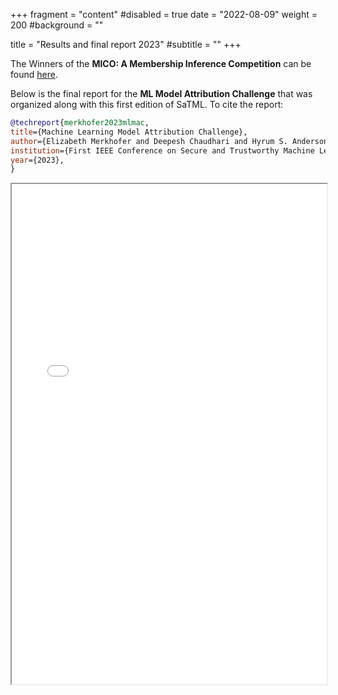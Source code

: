 +++
fragment = "content"
#disabled = true
date = "2022-08-09"
weight = 200
#background = ""

title = "Results and final report 2023"
#subtitle = ""
+++

The Winners of the **MICO: A Membership Inference Competition** can be found
[here](https://microsoft.github.io/MICO/).


Below is the final report for the **ML Model Attribution Challenge** that was
organized along with this first edition of SaTML. To cite the report:

```bibtex
@techreport{merkhofer2023mlmac,
title={Machine Learning Model Attribution Challenge},
author={Elizabeth Merkhofer and Deepesh Chaudhari and Hyrum S. Anderson and Keith Manville and Lily Wong and João Gante},
institution={First IEEE Conference on Secure and Trustworthy Machine Learning, Competition Track},
year={2023},
}
```

<iframe src="/pdf/2023/mlmac_satml.pdf" width="100%" height="800px"></iframe>